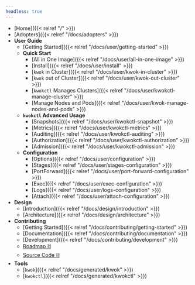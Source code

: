 ```yaml
---
headless: true
---
```


- [Home]({{< relref "/" >}})
- [Adopters]({{< relref "/docs/adopters" >}})
- **User Guide**
  - [Getting Started]({{< relref "/docs/user/getting-started" >}})
  - **Quick Start**
    - [All in One Image]({{< relref "/docs/user/all-in-one-image" >}})
    - [Install]({{< relref "/docs/user/install" >}})
    - [`kwok` in Cluster]({{< relref "/docs/user/kwok-in-cluster" >}})
    - [`kwok` out of Cluster]({{< relref "/docs/user/kwok-out-cluster" >}})
    - [`kwokctl` Manages Clusters]({{< relref "/docs/user/kwokctl-manage-cluster" >}})
    - [Manage Nodes and Pods]({{< relref "/docs/user/kwok-manage-nodes-and-pods" >}})
  - **`kwokctl` Advanced Usage**
    - [Snapshots]({{< relref "/docs/user/kwokctl-snapshot" >}})
    - [Metrics]({{< relref "/docs/user/kwokctl-metrics" >}})
    - [Auditing]({{< relref "/docs/user/kwokctl-auditing" >}})
    - [Authorization]({{< relref "/docs/user/kwokctl-authorization" >}})
    - [Admission]({{< relref "/docs/user/kwokctl-admission" >}})
  - **Configuration**
    - [Options]({{< relref "/docs/user/configuration" >}})
    - [Stages]({{< relref "/docs/user/stages-configuration" >}})
    - [PortForward]({{< relref "/docs/user/port-forward-configuration" >}})
    - [Exec]({{< relref "/docs/user/exec-configuration" >}})
    - [Logs]({{< relref "/docs/user/logs-configuration" >}})
    - [Attach]({{< relref "/docs/user/attach-configuration" >}})
- **Design**
  - [Introduction]({{< relref "/docs/design/introduction" >}})
  - [Architecture]({{< relref "/docs/design/architecture" >}})
- **Contributing**
  - [Getting Started]({{< relref "/docs/contributing/getting-started" >}})
  - [Documentation]({{< relref "/docs/contributing/documentation" >}})
  - [Development]({{< relref "/docs/contributing/development" >}})
  - [Roadmap ⛓](https://github.com/orgs/kubernetes-sigs/projects/21)
  - [Source Code ⛓](https://github.com/kubernetes-sigs/kwok)
- **Tools**
  - [`kwok`]({{< relref "/docs/generated/kwok" >}})
  - [`kwokctl`]({{< relref "/docs/generated/kwokctl" >}})
